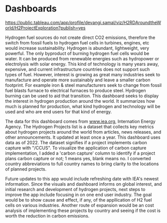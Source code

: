 # Dashboards
https://public.tableau.com/app/profile/devangi.samal/viz/H2RDAroundtheWorld/H2ProjectExploration?publish=yes

Hydrogen fuel sources do not create direct CO2 emissions, therefore the switch from fossil fuels to hydrogen fuel cells in turbines, engines, etc would increase sustainability. Hydrogen is abundant, lightweight, very powerful. The only byproduct of burning hydrogen fuel cells would be water. It can be produced from renewable energies such as hydropower or electrolysis with solar energy. This kind of technology is many years away, expensive, and current infrastructure countries does not support such types of fuel. However, interest is growing as great many industries seek to manufacture and operate more sustainably and leave a smaller carbon footprint. For example iron & steel manufacturers seek to change from fossil fuel blasts furnace to electrical furnaces to produce steel. Hydrogen burning can be used to aid that transition. This dashboard seeks to display the interest in hydrogen production around the world. It summarizes how much is planned for production, what kind hydrogen and technology will be used and who are end users for that kind of energy.

The data for this dashboard comes from www.iea.org, Internation Energy Agency. The Hydrogen Projects list is a dataset that collects key metrics about hydrogen projects around the world from articles, news releases, and other announcements. It updated at least once a year. This dashboard uses data as of 2022. The dataset signifies if a project implements carbon capture with "/CCUS". To visualize the application of carbon capture implementation, I added a 'carbon capture' column to identify if a project plans carbon capture or not; 1 means yes, blank means no. I converted country abbreviations to full country names to bring clarity to the locations of planned projects. 

Future updates to this app would include refreshing date with IEA's newest information. Since the visuals and dashboard informs on global interest, and initial research and development of hydrogen projects, next steps to improve the app include focusing in on one end user industry. The goal would be to show cause and effect, if any, of the appllication of H2 fuel cells on various industries. Another route of expansion would be an cost analysis of implementing these projects by country and seeing if the cost is worth the reduction in carbon emissions.
